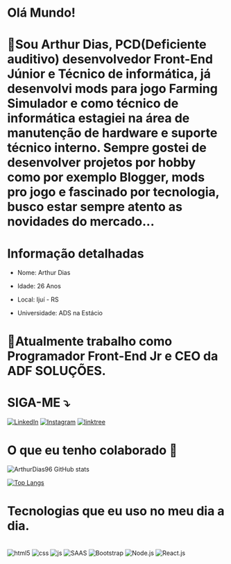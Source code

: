 # Olá Mundo!

# 📜Sou Arthur Dias, PCD(Deficiente auditivo) desenvolvedor Front-End Júnior e Técnico de informática, já desenvolvi mods para jogo Farming Simulador e como técnico de informática estagiei na área de manutenção de hardware e suporte técnico interno. Sempre gostei de desenvolver projetos por hobby como por exemplo Blogger, mods pro jogo e fascinado por tecnologia, busco estar sempre atento as novidades do mercado... 


# Informação detalhadas
* <p>Nome: Arthur Dias</p>
* <p>Idade: 26 Anos</p>
* <p>Local: Ijuí - RS</p>
* <p>Universidade: ADS na Estácio</p>

 # 💼Atualmente trabalho como Programador Front-End Jr e CEO da ADF SOLUÇÕES.


# SIGA-ME ⤵️
[![LinkedIn](https://img.shields.io/badge/LinkedIn-0077B5?style=for-the-badge&logo=linkedin&logoColor=white)](https://www.linkedin.com/in/arthurfeerdias/)
[![Instagram](https://img.shields.io/badge/Instagram-E4405F?style=for-the-badge&logo=instagram&logoColor=white)](https://www.instagram.com/thurfd196/)
[![linktree](https://img.shields.io/badge/linktree-39E09B?style=for-the-badge&logo=linktree&logoColor=white)](https://linktr.ee/arthurdf)
#

# O que eu tenho colaborado 🚀

![ArthurDias96 GitHub stats](https://github-readme-stats.vercel.app/api?username=ArthurDias96&show_icons=true&theme=radical)

[![Top Langs](https://github-readme-stats.vercel.app/api/top-langs/?username=ArthurDias96&layout=compact)](https://github.com/ArthurDias96/github-readme-stats)
#
# Tecnologias que eu uso no meu dia a dia.
<div style="display: inline_block"><br/>
    <img align="center" alt="html5" src="https://img.shields.io/badge/HTML5-E34F26?style=for-the-badge&logo=html5&logoColor=white"/>
    <img align="center" alt="css" src="https://img.shields.io/badge/CSS3-1572B6?style=for-the-badge&logo=css3&logoColor=white"/>
    <img align="center" alt="js" src="https://img.shields.io/badge/JavaScript-F7DF1E?style=for-the-badge&logo=javascript&logoColor=black"/>
    <img align="center" alt="SAAS" src="https://img.shields.io/badge/Sass-CC6699?style=for-the-badge&logo=sass&logoColor=white"/>
    <img align="center" alt="Bootstrap" src="https://img.shields.io/badge/Bootstrap-563D7C?style=for-the-badge&logo=bootstrap&logoColor=white"/>
    <img align="center" alt="Node.js" src="https://img.shields.io/badge/Node.js-43853D?style=for-the-badge&logo=node.js&logoColor=white"/>
    <img align="center" alt="React.js" src="https://img.shields.io/badge/React-20232A?style=for-the-badge&logo=react&logoColor=black"/>

#
